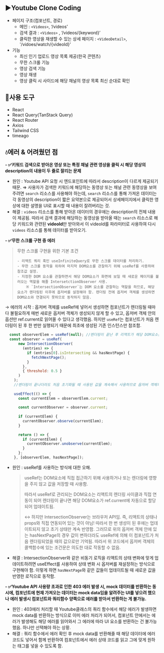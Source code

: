 ## ▶️Youtube Clone Coding
- 페이지 구조(컴포넌트, 경로)
    - 메인 : `<Videos>`, ‘/videos’
    - 검색 결과 : `<Videos>` , ‘/videos/{keyword}’
    - 클릭한 영상을 재생할 수 있는 상세 페이지 : `<VideoDetail>`, '/vidoes/watch/{videoId}’
- 기능
    - 최신 인기 업로드 영상 목록 제공(한국 콘텐츠)
    - 무한 스크롤 기능
    - 영상 검색 기능
    - 영상 재생
    - 영상 클릭 시 사이드에 해당 채널의 영상 목록 최신 순대로 확인

## 🔨사용 도구
- React
- React Query(TanStack Query)
- React Router
- Axios
- Tailwind CSS
- timeago

## 💧에러 & 어려웠던 점
**- ✅키워드 검색으로 받아온 영상 또는 특정 채널 관련 영상을 클릭 시 해당 영상의 description의 내용이 두 줄로 잘리는 문제**
- 원인 : Youtube API 요청 시 엔드포인트에 따라서 description이 다르게 제공되기 때문. ⇒ 사용자가 검색한 키워드에 해당하는 동영상 또는 채널 관련 동영상을 보여주려면 `search` 리소스를 사용해야 하는데,  `search` 리소스를 통해 가져온 데이터는 각 동영상의 description이 짧은 요약본으로 제공되어서 상세페이지에서 클릭한 영상에 대한 설명을 UI로 표시할 때 내용이 잘려버리는 것.
- 해결 : `videos` 리소스를 통해 받아온 데이터의 경우에는 description의 전체 내용이 제공됨. 따라서 검색 결과에 해당하는 동영상을 받아올 때는 `search` 리소스로 해당 키워드와 관련된 **videoId**만 받아와서 이 videoId를 파라미터로 사용하여 다시 `videos` 리소스를 통해 데이터를 받아오기.
 
      
**- ✅무한 스크롤 구현 중 에러**
    
>무한 스크롤 구현을 위한 기본 조건
> ```
> - 리액트 쿼리 훅인 useInfiniteQuery로 무한 스크롤 데이터를 처리하기.
> - 무한 스크롤 동작을 위하여 마지막 DOM요소를 관찰하기 위해 useRef를 사용하여 참조값 설정.
> - 지정한 DOM 요소를 관찰하면서 해당 DOM요소가 화면에 보일 때 새로운 페이지를 불러오는 역할을 해줄 IntersetctionObserver 사용.
>     ※ `IntersectionObserver`는 DOM 요소를 관찰하는 역할을 하므로, 해당 요소가 렌더링된 이후에 옵저버를 설정해야 함. 렌더링 전에 옵저버 객체를 생성하면 DOM요소와 연결되지 못하므로 동작하지 않음.
> ```
    
→ 에러의 시작 : 옵저버 객체를 useRef에 넣어서 생성하면 컴포넌트가 렌더링될 때마다 불필요하게 매번 새로운 옵저버 객체가 생성되지 않게 할 수 있고, 옵저버 객체 안의 옵션만 ref.current로 읽어올 수 있다고 생각했음. 하지만 `useRef`는 컴포넌트가 처음 렌더링이 된 후 한 번만 실행되기 때문에 최초에 생성된 기존 인스턴스만 참조함.

  ```javaScript
    const observerElem = useRef(null); //렌더링이 끝난 후 리액트가 해당 DOM요소를 ref.current에 자동으로 할당해줌. 따라서 JSX 반환문의 마지막 div요소를 가리킴.
    const observer = useRef(
        new IntersectionObserver(
          (entries) => {
            if (entries[0].isIntersecting && hasNextPage) {
              fetchNextPage();
            }
          },
          { threshold: 0.5 }
        )
      );
      //렌더링이 끝나더라도 처음 초기화될 때 사용된 값을 계속해서 사용하므로 옵저버 객체의 내부의 값이 업데이트되지 않음.
      
      useEffect(() => {
        const currentElem = observerElem.current;
    
        const currentObserver = observer.current;
    
        if (currentElem) {
          currentObserver.observe(currentElem);
        }
    
        return () => {
          if (currentElem) {
            currentObserver.unobserve(currentElem);
          }
        };
      }, [observerElem, hasNextPage]);
  ```
- 원인 : useRef를 사용하는 방식에 대한 오해.
  > useRef는 DOM요소에 직접 접근하기 위해 사용하거나 또는 렌더링에 영향을 주지 않고 값을 저장할 때 사용함.
  > 
  > 
  > 따라서 useRef로 관리되는 DOM요소는 리액트의 렌더링 사이클과 직접 연동이 되어 렌더링이 끝나면 해당 DOM요소가 ref.current에 자동으로 할당되어 업데이트됨. 
  > 
  > ↔ 하지만 IntersectionObserver는 브라우저 API임. 즉, 리액트의 상태나 props와 직접 연동되어 있는 것이 아님! 따라서 한 번 생성이 된 후에는 업데이트되지 않고 초기 상태만 계속 반영함. 그러므로 위의 옵저버 객체 안에 있는 hasNextPage의 경우 값이 변하더라도 useRef에 의해 이 컴포넌트가 처음 렌더링되었을 때의 값으로만 기억됨. 따라서 위 코드에서 옵저버 객체의 콜백함수에 있는 조건문은 의도한 대로 작동할 수 없음.
- 해결 : IntersectionObserver와 같은 비동기 로직을 리액트의 상태 변화에 맞게 업데이트하려면 useEffect를 사용하여 상태 변화 시 옵저버를 재설정하는 방식으로 구현해야 함. 이렇게 하면 `hasNextPage`와 같은 값들이 업데이트될 때 새로운 값을 반영한 로직으로 동작함.

**- ✅Youtube API 사용량 초과로 인한 403 에러 발생 시, mock 데이터를 반환하는 동시에, 컴포넌트에 현재 가져오는 데이터는 mock data임을 알려주는 UI를 넣으려 했으나 에러 발생시 컴포넌트와 쿼리함수 양쪽으로 에러를 받아서 반환하는 게 불가능.**
- 원인 : 403에러 처리할 때 Youtube클래스의 쿼리 함수에서 해당 에러가 발생하면 mock data를 반환하는 방식으로 이미 에러 처리가 되어서, 컴포넌트 안에서는 에러가 발생해도 해당 에러를 읽어와서 그 에러에 따라 UI 요소를 반환하는 건 불가능했음. 하나만 선택해야 하는 상황.
- 해결 : 쿼리 함수에서 에러 확인 후 mock data를 반환해줄 때 해당 데이터에 에러 코드도 넣어서 함께 반환하여 컴포넌트에서 에러 상태 코드를 읽고 그에 맞게 원하는 태그를 넣을 수 있도록 함.


